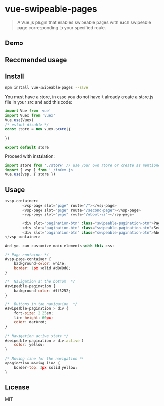 # vue-swipeable-pages

> A Vue.js plugin that enables swipeable pages with each swipeable page corresponding to your specified route.

## Demo

## Recomended usage

## Install
```bash
npm install vue-swipeable-pages --save
```

You must have a store, in case you do not have it already create a store.js file in your src and add this code:
```javascript
import Vue from 'vue'
import Vuex from 'vuex'
Vue.use(Vuex)
/* eslint-disable */
const store = new Vuex.Store({
    
})

export default store

```

Proceed with instalation:

```javascript
import store from './store' // use your own store or create as mentioned above
import { vsp } from './index.js'
Vue.use(vsp, { store })
```

## Usage

```javascript
<vsp-container>
        <vsp-page slot="page" route="/"></vsp-page>
        <vsp-page slot="page" route="/second-page"></vsp-page>
        <vsp-page slot="page" route="/about-us"></vsp-page>

        <div slot="pagination-btn" class="swipeable-pagination-btn">Page1</div> 
        <div slot="pagination-btn" class="swipeable-pagination-btn">Second</div>
        <div slot="pagination-btn" class="swipeable-pagination-btn">About</div>
</vsp-container>
```


```javascript
And you can customize main elements with this css:

/* Page container */
#vsp-page-container {
    background-color: white;
    border: 1px solid #d8d8d8;
}

/*  Navigation at the bottom  */
#swipeable-pagination {
    background-color: #ff5252;
}

/*  Buttons in the navigation  */
#swipeable-pagination > div { 
    font-size: 2.25em;
    line-height: 60px;
    color: darkred;
}
    
/* Navigation active state */    
#swipeable-pagination > div.active {
    color: yellow;
}
    
/* Moving line for the navigation */
#pagination-moving-line {
    border-top: 3px solid yellow;
}
```

## License
MIT

